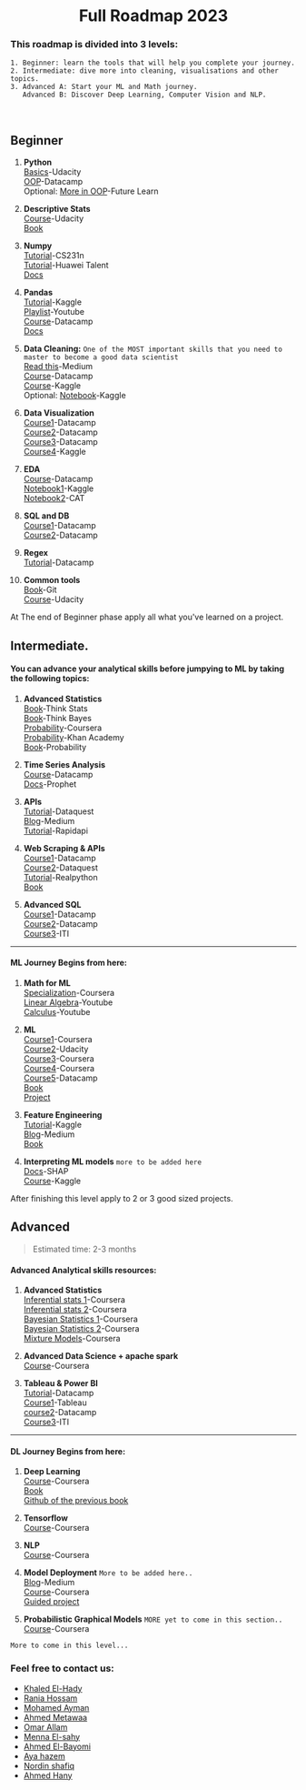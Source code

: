 <h1 align="center">Full Roadmap 2023 </h1> 


 ### This roadmap is divided into 3 levels:
 ```
1. Beginner: learn the tools that will help you complete your journey.
2. Intermediate: dive more into cleaning, visualisations and other topics. 
3. Advanced A: Start your ML and Math journey.
    Advanced B: Discover Deep Learning, Computer Vision and NLP. 
 ```
 <br> 
  
  
  
 ## Beginner

1. **Python**<br>
[Basics](https://classroom.udacity.com/courses/ud1110)-Udacity<br>
[OOP](https://learn.datacamp.com/courses/object-oriented-programming-in-python)-Datacamp<br>
Optional: [More in OOP](https://www.futurelearn.com/courses/object-oriented-principles)-Future Learn<br>

2. **Descriptive Stats** <br>
[Course](https://www.udacity.com/course/intro-to-descriptive-statistics--ud827)-Udacity<br>
[Book](http://onlinestatbook.com/Online_Statistics_Education.pdf)<br>


3. **Numpy**<br>
[Tutorial](http://cs231n.github.io/python-numpy-tutorial/)-CS231n<br>
[Tutorial](https://drive.google.com/file/d/1cdYROgc7D9zXmkjWRbq16POyDFI5JzSH/view?usp=sharing)-Huawei Talent<br>
[Docs](https://numpy.org/doc/1.18/user/quickstart.html)<br>


4. **Pandas**<br>
[Tutorial](https://www.kaggle.com/learn/pandas)-Kaggle<br>
[Playlist](https://www.youtube.com/watch?v=ZyhVh-qRZPA&list=PL-osiE80TeTsWmV9i9c58mdDCSskIFdDS)-Youtube<br>
[Course](https://learn.datacamp.com/courses/data-manipulation-with-pandas)-Datacamp<br>
[Docs](https://pandas.pydata.org/pandas-docs/version/0.15/tutorials.html)<br>


7. **Data Cleaning:** `One of the MOST important skills that you need to master to become a good data scientist`<br>
[Read this](https://towardsdatascience.com/the-ultimate-guide-to-data-cleaning-3969843991d4)-Medium<br>
[Course](https://www.datacamp.com/courses/cleaning-data-in-python)-Datacamp<br>
[Course](https://www.kaggle.com/learn/data-cleaning)-Kaggle<br>
Optional: [Notebook](https://www.kaggle.com/ashishg21/data-cleaning-and-some-analysis-shoe-prices)-Kaggle<br>


8. **Data Visualization**<br>
[Course1](https://learn.datacamp.com/courses/introduction-to-data-visualization-with-seaborn)-Datacamp<br>
[Course2](https://learn.datacamp.com/courses/intermediate-data-visualization-with-seaborn)-Datacamp<br>
[Course3](https://www.coursera.org/learn/understanding-visualization-data)-Datacamp<br>
[Course4](https://www.kaggle.com/learn/data-visualization)-Kaggle<br>


9. **EDA**  <br>
[Course](https://learn.datacamp.com/courses/exploratory-data-analysis-in-python)-Datacamp<br>
[Notebook1](https://www.kaggle.com/bandiatindra/telecom-churn-prediction)-Kaggle<br/>
[Notebook2](https://drive.google.com/drive/folders/1OQAEQ8rC4j6oBP7AyDU4bKpPr8sSStJI?fbclid=IwAR2dSrbyoZLM-Wm57yEYy8L8PmpPV9hqXdkNf-pURJC5C5xCz7UJB4YpJ7M)-CAT<br/>


10. **SQL and DB**<br>
[Course1](https://learn.datacamp.com/courses/introduction-to-sql)-Datacamp<br>
[Course2](https://learn.datacamp.com/courses/introduction-to-relational-databases-in-sql)-Datacamp<br>


11. **Regex**<br>
[Tutorial](https://www.datacamp.com/community/tutorials/python-regular-expression-tutorial)-Datacamp<br>


12. **Common tools**<br>
[Book](https://git-scm.com/book/en/v2)-Git<br>
[Course](https://www.udacity.com/course/version-control-with-git--ud123)-Udacity<br>

At The end of Beginner phase apply all what you've learned on a project.

## Intermediate.

#### You can advance your analytical skills before jumpying to ML by taking the following topics:
1. **Advanced Statistics**<br>
[Book](https://b-ok.africa/book/2737548/7659e9)-Think Stats<br>
[Book](https://b-ok.africa/book/2737587/ab97d5)-Think Bayes<br>
[Probability](https://www.coursera.org/learn/probability-theory-statistics)-Coursera<br>
[Probability](https://www.khanacademy.org/math/statistics-probability/probability-library)-Khan Academy<br>
[Book](https://drive.google.com/file/d/1oQMZQk0KSoLsOjDKnjWWoKWIF_LFCV5a/view?usp=sharing)-Probability<br>


2. **Time Series Analysis**<br>
[Course](https://learn.datacamp.com/skill-tracks/time-series-with-python)-Datacamp<br>
[Docs](https://facebook.github.io/prophet/docs/quick_start.html)-Prophet<br>


3. **APIs** <br>
[Tutorial](https://www.dataquest.io/blog/python-api-tutorial/)-Dataquest<br>
[Blog](https://medium.com/m/global-identity?redirectUrl=https%3A%2F%2Ftowardsdatascience.com%2Fhow-to-pull-data-from-an-api-using-python-requests-edcc8d6441b1)-Medium<br>
[Tutorial](https://rapidapi.com/blog/how-to-use-an-api-with-python/)-Rapidapi<br>


4. **Web Scraping & APIs**<br>
[Course1](https://learn.datacamp.com/courses/web-scraping-with-python)-Datacamp<br>
[Course2](https://www.dataquest.io/blog/web-scraping-tutorial-python/)-Dataquest<br>
[Tutorial](https://realpython.com/beautiful-soup-web-scraper-python/)-Realpython<br>
[Book](https://b-ok.africa/book/3515980/5d50aa)<br>

  
7. **Advanced SQL**<br>
[Course1](https://learn.datacamp.com/courses/joining-data-in-postgresql)-Datacamp<br>
[Course2](https://learn.datacamp.com/courses/intermediate-sql)-Datacamp<br>
[Course3](https://drive.google.com/drive/folders/1P_uUWl6pBPC3MFrqR_ovoJQNCZhi9rAS?fbclid=IwAR1EyxPR3pLXABIcK2bkgh4_HYNSowb01Kij8OiHFh_x5maiqsiwvJNHvXg)-ITI<br>
      
<hr>

#### ML Journey Begins from here:
1. **Math for ML** <br>
[Specialization](https://www.coursera.org/specializations/mathematics-machine-learning)-Coursera<br>
[Linear Algebra](https://www.youtube.com/playlist?list=PLZHQObOWTQDPD3MizzM2xVFitgF8hE_ab)-Youtube<br>
[Calculus](https://www.youtube.com/playlist?list=PLZHQObOWTQDMsr9K-rj53DwVRMYO3t5Yr)-Youtube<br>


3. **ML**<br>
[Course1](https://www.coursera.org/learn/machine-learning)-Coursera<br>
[Course2](https://www.udacity.com/course/intro-to-machine-learning--ud120)-Udacity<br>
[Course3](https://www.coursera.org/learn/machine-learning-with-python)-Coursera<br>
[Course4](https://www.coursera.org/specializations/machine-learning-algorithms-real-world?utm_medium=email&utm_source=marketing&utm_campaign=A39CcMUuEempyReieZALEQ)-Coursera<br>
[Course5](https://learn.datacamp.com/career-tracks/machine-learning-scientist-with-python?version=1)-Datacamp<br>
[Book](https://drive.google.com/file/d/15J7YoyRcmwQE2mgW5yVs-MrPL3YtmuSz/view?usp=sharing&fbclid=IwAR1RVi90sfrggEaZnc1roXW9H8AGECyHcsQnZw22FORq-HSaP0VlBU5CAiM)<br>
[Project](https://www.coursera.org/learn/applied-data-science-capstone)<br>

4. **Feature Engineering**<br>
[Tutorial](https://www.kaggle.com/learn/feature-engineering)-Kaggle<br>
[Blog](https://www.medium.com/m/global-identity?redirectUrl=https%3A%2F%2Ftowardsdatascience.com%2Ffeature-engineering-for-machine-learning-3a5e293a5114)-Medium<br>
[Book](https://b-ok.cc/book/3583182/056a36)<br>



5. **Interpreting ML models**  `more to be added here` <br>
[Docs](https://shap.readthedocs.io/en/latest/)-SHAP<br>
[Course](https://www.kaggle.com/learn/machine-learning-explainability)-Kaggle<br>

After finishing this level apply to 2 or 3 good sized projects.

## Advanced
> Estimated time: 2-3 months
#### Advanced Analytical skills resources:
      
1. **Advanced Statistics**<br>
[Inferential stats 1](https://www.coursera.org/specializations/statistics-with-python)-Coursera<br>
[Inferential stats 2](https://www.coursera.org/learn/statistical-inferences)-Coursera<br>
[Bayesian Statistics 1](https://www.coursera.org/learn/bayesian-statistics)-Coursera<br>
[Bayesian Statistics 2](https://www.coursera.org/learn/mcmc-bayesian-statistics)-Coursera<br>
[Mixture Models](https://www.coursera.org/learn/mixture-models)-Coursera<br>
      
3. **Advanced Data Science + apache spark**<br>
[Course](https://www.coursera.org/specializations/advanced-data-science-ibm)-Coursera<br>
      
      
2. **Tableau & Power BI**<br>
[Tutorial](https://www.datacamp.com/community/tutorials/data-visualisation-tableau)-Datacamp<br>
[Course1](https://www.tableau.com/learn/training/20201)-Tableau<br>
[course2](https://learn.datacamp.com/courses/introduction-to-tableau)-Datacamp<br>
[Course3](https://drive.google.com/drive/folders/1gwxJtxsshN0pQHXzLhkl4Syw42Go11-n?fbclid=IwAR1iYrJ9MJb_d9Kz5_7XfA8IS-wdimHXn84i5RahyBzMOW9QfJa2Q-1UqiM)-ITI<br>
      
<hr>
      
#### DL Journey Begins from here:<br>  
      
1. **Deep Learning** <br>
[Course](https://www.coursera.org/specializations/deep-learning)-Coursera<br>
[Book](https://d2l.ai/d2l-en.pdf?fbclid=IwAR0sVdA8VFYpNZCpYZHgo_kl_HYrjcjDfjEka26D8xRWAhbhh6mmSNIXg3U)<br>
[Github of the previous book](https://github.com/d2l-ai/d2l-en?fbclid=IwAR0QN35b-NHHWq_zKISA1cbI063aRqqoKqR_0e3cpnT5h58GkcNbCIJs3iw)

2. **Tensorflow**<br>
[Course](https://www.coursera.org/specializations/tensorflow-in-practice)-Coursera<br>


3. **NLP**<br>
[Course](https://www.coursera.org/specializations/natural-language-processing)-Coursera<br>


4. **Model Deployment** `More to be added here..`<br>
[Blog](https://towardsdatascience.com/deploying-a-deep-learning-model-using-flask-3ec166ef59fb)-Medium<br>
[Course](https://www.coursera.org/specializations/tensorflow-data-and-deployment)-Coursera<br>
[Guided project](https://www.coursera.org/projects/deploy-models-tensorflow-serving-flask)<br>


5. **Probabilistic Graphical Models** `MORE yet to come in this section..`<br>
[Course](https://www.coursera.org/specializations/probabilistic-graphical-models)-Coursera<br>

```      
More to come in this level...
```
### **Feel free to contact us:**
- [Khaled El-Hady](https://www.linkedin.com/in/khaled-el-hady)
- [Rania Hossam](https://www.linkedin.com/in/rania-hossam55)
- [Mohamed Ayman](https://www.linkedin.com/in/mohammed-ayman-20b108228)
- [Ahmed Metawaa](https://www.linkedin.com/in/ahmed-metawaa)
- [Omar Allam](https://www.linkedin.com/in/omarallam22)
- [Menna El-sahy](https://www.linkedin.com/in/mennatullahelsahy)
- [Ahmed El-Bayomi](https://www.linkedin.com/in/ahmed-khaled-2bb212233)
- [Aya hazem](https://www.linkedin.com/in/aya-hazem-86b077227)
- [Nordin shafiq](https://www.linkedin.com/in/nordin-shafiq/?fbclid=IwAR0EKFcP-qZYYjuDYdZ-hOQHmDnsC-xtod5uXoSSDbu4cAYx0NdgLwBIEMU)
- [Ahmed Hany](https://www.linkedin.com/in/ahmed-hany-ab00861b5)

